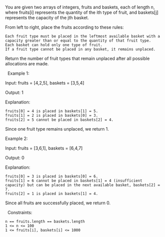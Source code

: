 You are given two arrays of integers, fruits and baskets, each of length n, where fruits[i] represents the quantity of the ith type of fruit, and baskets[j] represents the capacity of the jth basket.

From left to right, place the fruits according to these rules:


	Each fruit type must be placed in the leftmost available basket with a capacity greater than or equal to the quantity of that fruit type.
	Each basket can hold only one type of fruit.
	If a fruit type cannot be placed in any basket, it remains unplaced.


Return the number of fruit types that remain unplaced after all possible allocations are made.

 
Example 1:


Input: fruits = [4,2,5], baskets = [3,5,4]

Output: 1

Explanation:


	fruits[0] = 4 is placed in baskets[1] = 5.
	fruits[1] = 2 is placed in baskets[0] = 3.
	fruits[2] = 5 cannot be placed in baskets[2] = 4.


Since one fruit type remains unplaced, we return 1.


Example 2:


Input: fruits = [3,6,1], baskets = [6,4,7]

Output: 0

Explanation:


	fruits[0] = 3 is placed in baskets[0] = 6.
	fruits[1] = 6 cannot be placed in baskets[1] = 4 (insufficient capacity) but can be placed in the next available basket, baskets[2] = 7.
	fruits[2] = 1 is placed in baskets[1] = 4.


Since all fruits are successfully placed, we return 0.


 
Constraints:


	n == fruits.length == baskets.length
	1 <= n <= 100
	1 <= fruits[i], baskets[i] <= 1000

